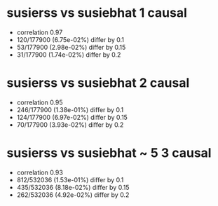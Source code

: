# susierss vs susiebhat  1 causal

- correlation 0.97
- 120/177900 (6.75e-02%) differ by 0.1
- 53/177900 (2.98e-02%) differ by 0.15
- 31/177900 (1.74e-02%) differ by 0.2


# susierss vs susiebhat  2 causal

- correlation 0.95
- 246/177900 (1.38e-01%) differ by 0.1
- 124/177900 (6.97e-02%) differ by 0.15
- 70/177900 (3.93e-02%) differ by 0.2


# susierss vs susiebhat  ~ 5 3 causal

- correlation 0.93
- 812/532036 (1.53e-01%) differ by 0.1
- 435/532036 (8.18e-02%) differ by 0.15
- 262/532036 (4.92e-02%) differ by 0.2


